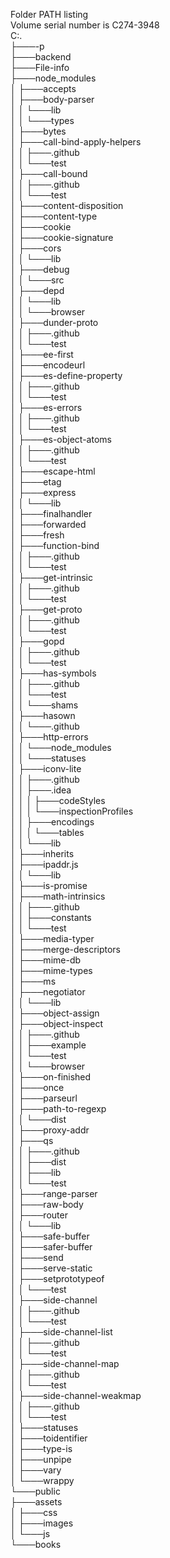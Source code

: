 Folder PATH listing  
Volume serial number is C274-3948  
C:.  
├───-p  
├───backend  
├───File-info  
├───node\_modules  
│   ├───accepts  
│   ├───body-parser  
│   │   └───lib  
│   │       └───types  
│   ├───bytes  
│   ├───call-bind-apply-helpers  
│   │   ├───.github  
│   │   └───test  
│   ├───call-bound  
│   │   ├───.github  
│   │   └───test  
│   ├───content-disposition  
│   ├───content-type  
│   ├───cookie  
│   ├───cookie-signature  
│   ├───cors  
│   │   └───lib  
│   ├───debug  
│   │   └───src  
│   ├───depd  
│   │   └───lib  
│   │       └───browser  
│   ├───dunder-proto  
│   │   ├───.github  
│   │   └───test  
│   ├───ee-first  
│   ├───encodeurl  
│   ├───es-define-property  
│   │   ├───.github  
│   │   └───test  
│   ├───es-errors  
│   │   ├───.github  
│   │   └───test  
│   ├───es-object-atoms  
│   │   ├───.github  
│   │   └───test  
│   ├───escape-html  
│   ├───etag  
│   ├───express  
│   │   └───lib  
│   ├───finalhandler  
│   ├───forwarded  
│   ├───fresh  
│   ├───function-bind  
│   │   ├───.github  
│   │   └───test  
│   ├───get-intrinsic  
│   │   ├───.github  
│   │   └───test  
│   ├───get-proto  
│   │   ├───.github  
│   │   └───test  
│   ├───gopd  
│   │   ├───.github  
│   │   └───test  
│   ├───has-symbols  
│   │   ├───.github  
│   │   └───test  
│   │       └───shams  
│   ├───hasown  
│   │   └───.github  
│   ├───http-errors  
│   │   └───node\_modules  
│   │       └───statuses  
│   ├───iconv-lite  
│   │   ├───.github  
│   │   ├───.idea  
│   │   │   ├───codeStyles  
│   │   │   └───inspectionProfiles  
│   │   ├───encodings  
│   │   │   └───tables  
│   │   └───lib  
│   ├───inherits  
│   ├───ipaddr.js  
│   │   └───lib  
│   ├───is-promise  
│   ├───math-intrinsics  
│   │   ├───.github  
│   │   ├───constants  
│   │   └───test  
│   ├───media-typer  
│   ├───merge-descriptors  
│   ├───mime-db  
│   ├───mime-types  
│   ├───ms  
│   ├───negotiator  
│   │   └───lib  
│   ├───object-assign  
│   ├───object-inspect  
│   │   ├───.github  
│   │   ├───example  
│   │   └───test  
│   │       └───browser  
│   ├───on-finished  
│   ├───once  
│   ├───parseurl  
│   ├───path-to-regexp  
│   │   └───dist  
│   ├───proxy-addr  
│   ├───qs  
│   │   ├───.github  
│   │   ├───dist  
│   │   ├───lib  
│   │   └───test  
│   ├───range-parser  
│   ├───raw-body  
│   ├───router  
│   │   └───lib  
│   ├───safe-buffer  
│   ├───safer-buffer  
│   ├───send  
│   ├───serve-static  
│   ├───setprototypeof  
│   │   └───test  
│   ├───side-channel  
│   │   ├───.github  
│   │   └───test  
│   ├───side-channel-list  
│   │   ├───.github  
│   │   └───test  
│   ├───side-channel-map  
│   │   ├───.github  
│   │   └───test  
│   ├───side-channel-weakmap  
│   │   ├───.github  
│   │   └───test  
│   ├───statuses  
│   ├───toidentifier  
│   ├───type-is  
│   ├───unpipe  
│   ├───vary  
│   └───wrappy  
└───public  
    ├───assets  
    │   ├───css  
    │   ├───images  
    │   └───js  
    └───books

